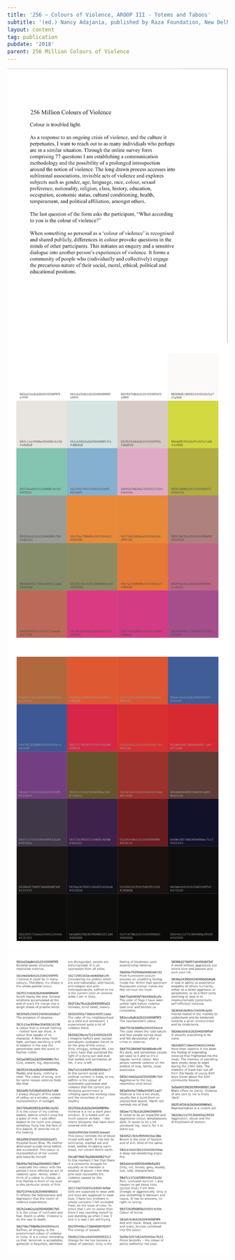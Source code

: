 ```yaml
---
title: '256 ~ Colours of Violence, AROOP III - Totems and Taboos'
subtitle: '(ed.) Nancy Adajania, published by Raza Foundation, New Delhi, 2018'
layout: content
tag: publication
pubdate: '2018'
parent: 256 Million Colours of Violence
---
```

![Colours of Violence - AROOP III - Totems and Taboos, (ed.) Nancy Adajania, published by Raza Foundation, New Delhi, 2018](/assets/img/aroop-page-1.jpg)
![](/assets/img/aroop-page-3.jpg)
![](https://raw.githubusercontent.com/mpalash/aliakbarmehta/master/assets/img/aroop-page-4.png)
![](/assets/img/aroop-page-2.jpg)
